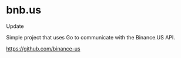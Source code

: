 # bnb.us

Update

Simple project that uses Go to communicate with the Binance.US API.

https://github.com/binance-us
